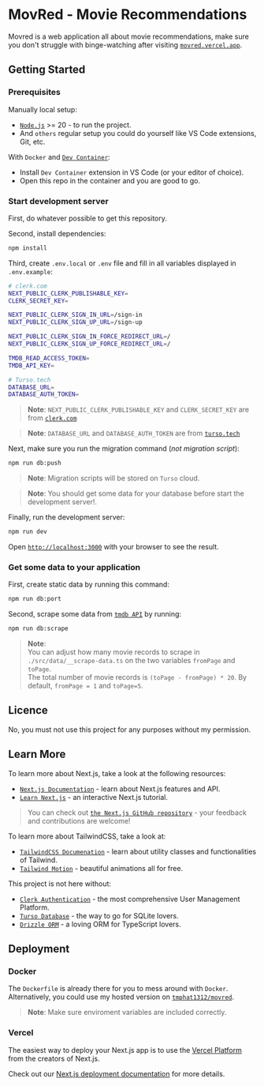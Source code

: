# MovRed - Movie Recommendations

Movred is a web application all about movie recommendations, make sure you don't struggle with binge-watching after visiting [`movred.vercel.app`](https://movred.vercel.app/).

## Getting Started

### Prerequisites

Manually local setup:

- [`Node.js`](https://nodejs.org/) >= 20 - to run the project.
- And `others` regular setup you could do yourself like VS Code extensions, Git, etc.

With `Docker` and [`Dev Container`](https://containers.dev/):

- Install `Dev Container` extension in VS Code (or your editor of choice).
- Open this repo in the container and you are good to go.

### Start development server

First, do whatever possible to get this repository.

Second, install dependencies:

```bash
npm install
```

Third, create `.env.local` or `.env` file and fill in all variables displayed in `.env.example`:

```bash
# clerk.com
NEXT_PUBLIC_CLERK_PUBLISHABLE_KEY=
CLERK_SECRET_KEY=

NEXT_PUBLIC_CLERK_SIGN_IN_URL=/sign-in
NEXT_PUBLIC_CLERK_SIGN_UP_URL=/sign-up

NEXT_PUBLIC_CLERK_SIGN_IN_FORCE_REDIRECT_URL=/
NEXT_PUBLIC_CLERK_SIGN_UP_FORCE_REDIRECT_URL=/

TMDB_READ_ACCESS_TOKEN=
TMDB_API_KEY=

# Turso.tech
DATABASE_URL=
DATABASE_AUTH_TOKEN=
```

> **Note**: `NEXT_PUBLIC_CLERK_PUBLISHABLE_KEY` and `CLERK_SECRET_KEY` are from [`clerk.com`](https://clerk.com/)

> **Note**: `DATABASE_URL` and `DATABASE_AUTH_TOKEN` are from [`turso.tech`](https://turso.tech/)

Next, make sure you run the migration command (_not migration script_):

```bash
npm run db:push
```

> **Note**: Migration scripts will be stored on `Turso` cloud.

> **Note**: You should get some data for your database before start the development server!.

Finally, run the development server:

```bash
npm run dev
```

Open [`http://localhost:3000`](http://localhost:3000) with your browser to see the result.

### Get some data to your application

First, create static data by running this command:

```bash
npm run db:port
```

Second, scrape some data from [`tmdb API`](https://developer.themoviedb.org/docs/getting-started) by running:

```bash
npm run db:scrape
```

> **Note**: <br />You can adjust how many movie records to scrape in `./src/data/__scrape-data.ts` on the two variables `fromPage` and `toPage`. <br /> The total number of movie records is `(toPage - fromPage) * 20`. By default, `fromPage = 1` and `toPage=5`.

## Licence

No, you must not use this project for any purposes without my permission.

## Learn More

To learn more about Next.js, take a look at the following resources:

- [`Next.js Documentation`](https://nextjs.org/docs) - learn about Next.js features and API.
- [`Learn Next.js`](https://nextjs.org/learn) - an interactive Next.js tutorial.

> You can check out [`the Next.js GitHub repository`](https://github.com/vercel/next.js) - your feedback and contributions are welcome!

To learn more about TailwindCSS, take a look at:

- [`TailwindCSS Documenation`](https://tailwindcss.com/) - learn about utility classes and functionalities of Tailwind.
- [`Tailwind Motion`](https://rombo.co/tailwind/) - beautiful animations all for free.

This project is not here without:

- [`Clerk Authentication`](https://clerk.com/) - the most comprehensive User Management Platform.
- [`Turso Database`](https://turso.tech/) - the way to go for SQLite lovers.
- [`Drizzle ORM`](https://orm.drizzle.team/) - a loving ORM for TypeScript lovers.

## Deployment

### Docker

The `Dockerfile` is already there for you to mess around with `Docker`. Alternatively, you could use my hosted version on [`tmphat1312/movred`](https://hub.docker.com/repository/docker/tmphat1312/movred/general).

> **Note**: Make sure enviroment variables are included correctly.

### Vercel

The easiest way to deploy your Next.js app is to use the [Vercel Platform](https://vercel.com/new?utm_medium=default-template&filter=next.js&utm_source=create-next-app&utm_campaign=create-next-app-readme) from the creators of Next.js.

Check out our [Next.js deployment documentation](https://nextjs.org/docs/app/building-your-application/deploying) for more details.
